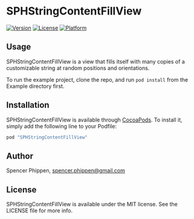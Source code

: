 # SPHStringContentFillView

[![Version](https://img.shields.io/cocoapods/v/SPHStringContentFillView.svg?style=flat)](http://cocoapods.org/pods/SPHStringContentFillView)
[![License](https://img.shields.io/cocoapods/l/SPHStringContentFillView.svg?style=flat)](http://cocoapods.org/pods/SPHStringContentFillView)
[![Platform](https://img.shields.io/cocoapods/p/SPHStringContentFillView.svg?style=flat)](http://cocoapods.org/pods/SPHStringContentFillView)

## Usage

SPHStringContentFillView is a view that fills itself with many copies of a customizable string at random positions and orientations.

To run the example project, clone the repo, and run `pod install` from the Example directory first.

## Installation

SPHStringContentFillView is available through [CocoaPods](http://cocoapods.org). To install
it, simply add the following line to your Podfile:

```ruby
pod "SPHStringContentFillView"
```

## Author

Spencer Phippen, spencer.phippen@gmail.com

## License

SPHStringContentFillView is available under the MIT license. See the LICENSE file for more info.
